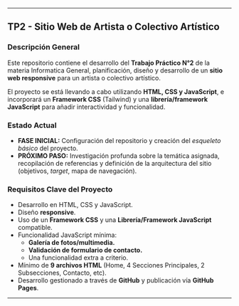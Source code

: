 ***

## **TP2 - Sitio Web de Artista o Colectivo Artístico**

### **Descripción General**

Este repositorio contiene el desarrollo del **Trabajo Práctico N°2** de la materia Informatica General, planificación, diseño y desarrollo de un **sitio web responsive** para un artista o colectivo artístico.

El proyecto se está llevando a cabo utilizando **HTML, CSS y JavaScript**, e incorporará un **Framework CSS** (Tailwind) y una **librería/framework JavaScript** para añadir interactividad y funcionalidad.

### **Estado Actual**

* **FASE INICIAL:** Configuración del repositorio y creación del *esqueleto básico* del proyecto.
* **PRÓXIMO PASO:** Investigación profunda sobre la temática asignada, recopilación de referencias y definición de la arquitectura del sitio (objetivos, *target*, mapa de navegación).

### **Requisitos Clave del Proyecto**

* Desarrollo en HTML, CSS y JavaScript.
* Diseño **responsive**.
* Uso de un **Framework CSS** y una **Librería/Framework JavaScript** compatible.
* Funcionalidad JavaScript mínima:
    * **Galería de fotos/multimedia.**
    * **Validación de formulario de contacto.**
    * Una funcionalidad extra a criterio.
* Mínimo de **9 archivos HTML** (Home, 4 Secciones Principales, 2 Subsecciones, Contacto, etc).
* Desarrollo gestionado a través de **GitHub** y publicación vía **GitHub Pages**.

***
